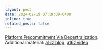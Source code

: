 ```yaml
---
layout: post
date: 2024-02-19 07:59:00-0400
inline: true
related_posts: false
---
```


[Platform Precommitment Via Decentralization](https://www.imf.org/en/Publications/WP/Issues/2024/02/09/Platform-Precommitment-via-Decentralization-544468).  
Additional material: [a16z blog](https://a16zcrypto.com/posts/article/when-is-decentralizing-on-a-blockchain-valuable/), [a16z video](https://www.youtube.com/watch?v=OaZSCmjW_GE)
